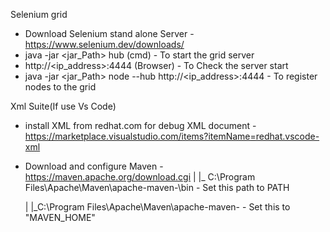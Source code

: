 Selenium grid

* Download Selenium stand alone Server - https://www.selenium.dev/downloads/
* java -jar <jar_Path> hub (cmd) - To start the grid server 
* http://<ip_address>:4444 (Browser) - To Check the server start
* java -jar <jar_Path> node --hub http://<ip_address>:4444 - To register nodes to the grid

Xml Suite(If use Vs Code)

* install XML from redhat.com for debug XML document - https://marketplace.visualstudio.com/items?itemName=redhat.vscode-xml
* Download and configure Maven - https://maven.apache.org/download.cgi
	|
	|_ C:\Program Files\Apache\Maven\apache-maven-<version>\bin - Set this path to PATH 

	|
	|_C:\Program Files\Apache\Maven\apache-maven-<version> - Set this to "MAVEN_HOME"
	
